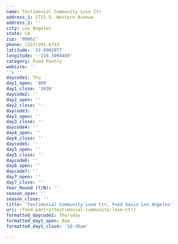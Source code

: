 ```yaml
---
name: Testimonial Community Love Ctr
address_1: 5721 S. Western Avenue
address_2: ''
city: Los Angeles
state: CA
zip: '90062'
phone: (323)291-6753
latitude: '33.9902077'
longitude: '-118.3094489'
category: Food Pantry
website: ''
'': ''
daycode1: Thu
day1_open: '800'
day1_close: '1030'
daycode2: ''
day2_open: ''
day2_close: ''
daycode3: ''
day3_open: ''
day3_close: ''
daycode4: ''
day4_open: ''
day4_close: ''
daycode5: ''
day5_open: ''
day5_close: ''
daycode6: ''
day6_open: ''
daycode7: ''
day7_open: ''
day7_close: ''
Year_Round (Y/N): ''
season_open: ''
season_close: ''
title: 'Testimonial Community Love Ctr, Food Oasis Los Angeles'
uri: /food-pantry/testimonial-community-love-ctr/
formatted_daycode1: Thursday
formatted_day1_open: 8am
formatted_day1_close: '10:30am'

---
```

